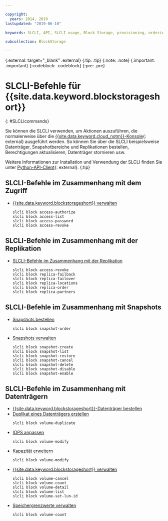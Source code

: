 ```yaml
---

copyright:
  years: 2014, 2019
lastupdated: "2019-06-10"

keywords: SLCLI, API, SLCLI usage, Block Storage, provisioning, ordering, managing

subcollection: BlockStorage

---
```

{:external: target="_blank" .external}
{:tip: .tip}
{:note: .note}
{:important: .important}
{:codeblock: .codeblock}
{:pre: .pre}

# SLCLI-Befehle für {{site.data.keyword.blockstorageshort}}
{: #SLCLIcommands}

Sie können die SLCLI verwenden, um Aktionen auszuführen, die normalerweise über die [{{site.data.keyword.cloud_notm}}-Konsole](https://{DomainName}/){: external} ausgeführt werden. So können Sie über die SLCLI beispielsweise Datenträger, Snapshotbereiche und Replikationen bestellen, Berechtigungen aktualisieren, Datenträger stornieren usw.

Weitere Informationen zur Installation und Verwendung der SLCLI finden Sie unter [Python-API-Client](https://softlayer-python.readthedocs.io/en/latest/cli/){: external}.
{:tip}

## SLCLI-Befehle im Zusammenhang mit dem Zugriff
* [{{site.data.keyword.blockstorageshort}} verwalten](/docs/infrastructure/BlockStorage?topic=BlockStorage-managingstorage)  
  ```
  slcli block access-authorize
  slcli block access-list
  slcli block access-password
  slcli block access-revoke
  ```

## SLCLI-Befehle im Zusammenhang mit der Replikation

* [SLCLI-Befehle im Zusammenhang mit der Replikation](/docs/infrastructure/BlockStorage?topic=BlockStorage-replication#clicommands)
  ```
  slcli block access-revoke
  slcli block replica-failback
  slcli block replica-failover
  slcli block replica-locations
  slcli block replica-order
  slcli block replica-partners
  ```

## SLCLI-Befehle im Zusammenhang mit Snapshots

* [Snapshots bestellen](/docs/infrastructure/BlockStorage?topic=BlockStorage-snapshots#ordering-snapshot-space-through-the-slcli)
  ```
  slcli block snapshot-order
  ```

* [Snapshots verwalten](/docs/infrastructure/BlockStorage?topic=BlockStorage-managingSnapshots)
  ```
  slcli block snapshot-create
  slcli block snapshot-list
  slcli block snapshot-restore
  slcli block snapshot-cancel
  slcli block snapshot-delete
  slcli block snapshot-disable
  slcli block snapshot-enable
  ```

## SLCLI-Befehle im Zusammenhang mit Datenträgern

* [{{site.data.keyword.blockstorageshort}}-Datenträger bestellen](/docs/infrastructure/BlockStorage?topic=BlockStorage-orderingthroughCLI)
* [Duplikat eines Datenträgers erstellen](/docs/infrastructure/BlockStorage?topic=BlockStorage-duplicatevolume)
  ```
  slcli block volume-duplicate
  ```
* [IOPS anpassen](/docs/infrastructure/BlockStorage?topic=BlockStorage-adjustingIOPS#steps)
  ```
  slcli block volume-modify
  ```
* [Kapazität erweitern](/docs/infrastructure/BlockStorage?topic=BlockStorage-expandingcapacity#steps)
  ```
  slcli block volume-modify
  ```
* [{{site.data.keyword.blockstorageshort}} verwalten](/docs/infrastructure/BlockStorage?topic=BlockStorage-managingstorage)  
  ```
  slcli block volume-cancel
  slcli block volume-count
  slcli block volume-detail
  slcli block volume-list
  slcli block volume-set-lun-id
  ```
* [Speichergrenzwerte verwalten](/docs/infrastructure/BlockStorage?topic=BlockStorage-managingstoragelimits)  
  ```
  slcli block volume-count
  ```
